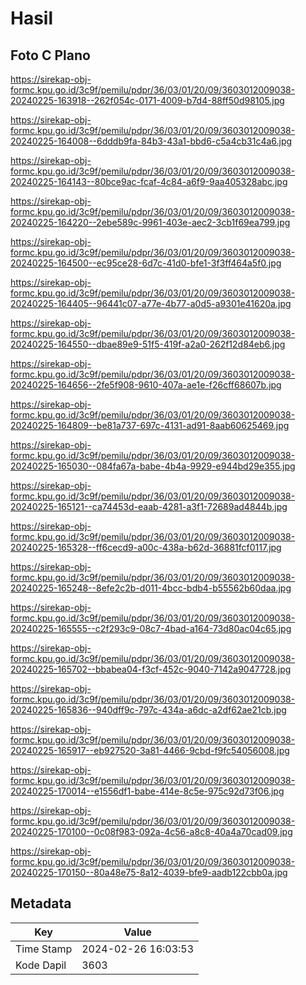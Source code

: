 # Hasil

## Foto C Plano

https://sirekap-obj-formc.kpu.go.id/3c9f/pemilu/pdpr/36/03/01/20/09/3603012009038-20240225-163918--262f054c-0171-4009-b7d4-88ff50d98105.jpg

https://sirekap-obj-formc.kpu.go.id/3c9f/pemilu/pdpr/36/03/01/20/09/3603012009038-20240225-164008--6dddb9fa-84b3-43a1-bbd6-c5a4cb31c4a6.jpg

https://sirekap-obj-formc.kpu.go.id/3c9f/pemilu/pdpr/36/03/01/20/09/3603012009038-20240225-164143--80bce9ac-fcaf-4c84-a6f9-9aa405328abc.jpg

https://sirekap-obj-formc.kpu.go.id/3c9f/pemilu/pdpr/36/03/01/20/09/3603012009038-20240225-164220--2ebe589c-9961-403e-aec2-3cb1f69ea799.jpg

https://sirekap-obj-formc.kpu.go.id/3c9f/pemilu/pdpr/36/03/01/20/09/3603012009038-20240225-164500--ec95ce28-6d7c-41d0-bfe1-3f3ff464a5f0.jpg

https://sirekap-obj-formc.kpu.go.id/3c9f/pemilu/pdpr/36/03/01/20/09/3603012009038-20240225-164405--96441c07-a77e-4b77-a0d5-a9301e41620a.jpg

https://sirekap-obj-formc.kpu.go.id/3c9f/pemilu/pdpr/36/03/01/20/09/3603012009038-20240225-164550--dbae89e9-51f5-419f-a2a0-262f12d84eb6.jpg

https://sirekap-obj-formc.kpu.go.id/3c9f/pemilu/pdpr/36/03/01/20/09/3603012009038-20240225-164656--2fe5f908-9610-407a-ae1e-f26cff68607b.jpg

https://sirekap-obj-formc.kpu.go.id/3c9f/pemilu/pdpr/36/03/01/20/09/3603012009038-20240225-164809--be81a737-697c-4131-ad91-8aab60625469.jpg

https://sirekap-obj-formc.kpu.go.id/3c9f/pemilu/pdpr/36/03/01/20/09/3603012009038-20240225-165030--084fa67a-babe-4b4a-9929-e944bd29e355.jpg

https://sirekap-obj-formc.kpu.go.id/3c9f/pemilu/pdpr/36/03/01/20/09/3603012009038-20240225-165121--ca74453d-eaab-4281-a3f1-72689ad4844b.jpg

https://sirekap-obj-formc.kpu.go.id/3c9f/pemilu/pdpr/36/03/01/20/09/3603012009038-20240225-165328--ff6cecd9-a00c-438a-b62d-36881fcf0117.jpg

https://sirekap-obj-formc.kpu.go.id/3c9f/pemilu/pdpr/36/03/01/20/09/3603012009038-20240225-165248--8efe2c2b-d011-4bcc-bdb4-b55562b60daa.jpg

https://sirekap-obj-formc.kpu.go.id/3c9f/pemilu/pdpr/36/03/01/20/09/3603012009038-20240225-165555--c2f293c9-08c7-4bad-a164-73d80ac04c65.jpg

https://sirekap-obj-formc.kpu.go.id/3c9f/pemilu/pdpr/36/03/01/20/09/3603012009038-20240225-165702--bbabea04-f3cf-452c-9040-7142a9047728.jpg

https://sirekap-obj-formc.kpu.go.id/3c9f/pemilu/pdpr/36/03/01/20/09/3603012009038-20240225-165836--940dff9c-797c-434a-a6dc-a2df62ae21cb.jpg

https://sirekap-obj-formc.kpu.go.id/3c9f/pemilu/pdpr/36/03/01/20/09/3603012009038-20240225-165917--eb927520-3a81-4466-9cbd-f9fc54056008.jpg

https://sirekap-obj-formc.kpu.go.id/3c9f/pemilu/pdpr/36/03/01/20/09/3603012009038-20240225-170014--e1556df1-babe-414e-8c5e-975c92d73f06.jpg

https://sirekap-obj-formc.kpu.go.id/3c9f/pemilu/pdpr/36/03/01/20/09/3603012009038-20240225-170100--0c08f983-092a-4c56-a8c8-40a4a70cad09.jpg

https://sirekap-obj-formc.kpu.go.id/3c9f/pemilu/pdpr/36/03/01/20/09/3603012009038-20240225-170150--80a48e75-8a12-4039-bfe9-aadb122cbb0a.jpg


## Metadata

| Key        | Value               |
| ---------- | ------------------- |
| Time Stamp | 2024-02-26 16:03:53 |
| Kode Dapil | 3603                |




